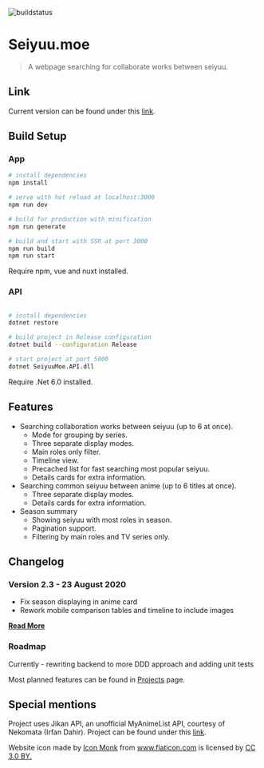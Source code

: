 ![buildstatus](https://codebuild.eu-central-1.amazonaws.com/badges?uuid=eyJlbmNyeXB0ZWREYXRhIjoiZURWVExKMDVXckc4UFhmZktaRHIyaXIySnBxa0RLRDFtMDBwYWNYYkNYQVVnb3Y5eWs5NHR4WTNoY0xaK2NCTTFXL2wvY09vbDA2V3hOTm81c2dyTG13PSIsIml2UGFyYW1ldGVyU3BlYyI6IktlNVpqYWhHOHVUMjhmTFEiLCJtYXRlcmlhbFNldFNlcmlhbCI6MX0%3D&branch=master)
# Seiyuu.moe

> A webpage searching for collaborate works between seiyuu.

## Link

Current version can be found under this [link](https://seiyuu.moe).

## Build Setup

### App

``` bash
# install dependencies
npm install

# serve with hot reload at localhost:3000
npm run dev

# build for production with minification
npm run generate

# build and start with SSR at port 3000
npm run build
npm run start
```

Require npm, vue and nuxt installed.

### API

``` bash

# install dependencies
dotnet restore

# build project in Release configuration
dotnet build --configuration Release

# start project at port 5000
dotnet SeiyuuMoe.API.dll
```

Require .Net 6.0 installed.

## Features

* Searching collaboration works between seiyuu (up to 6 at once).
    * Mode for grouping by series.
    * Three separate display modes.
    * Main roles only filter.
    * Timeline view.
    * Precached list for fast searching most popular seiyuu.
    * Details cards for extra information.
* Searching common seiyuu between anime (up to 6 titles at once).
    * Three separate display modes.
    * Details cards for extra information.
* Season summary
    * Showing seiyuu with most roles in season.
    * Pagination support.
    * Filtering by main roles and TV series only.

## Changelog

### Version 2.3 - 23 August 2020

* Fix season displaying in anime card
* Rework mobile comparison tables and timeline to include images

**[Read More](https://github.com/Ervie/Seiyuu.moe/blob/master/Changelog.md)**

### Roadmap

Currently - rewriting backend to more DDD approach and adding unit tests

Most planned features can be found in [Projects](https://github.com/Ervie/Seiyuu.moe/projects) page.
  
## Special mentions

Project uses Jikan API, an unofficial MyAnimeList API, courtesy of Nekomata (Irfan Dahir). Project can be found under this [link](https://github.com/jikan-me/jikan/).
<div>Website icon made by <a href="https://www.flaticon.com/authors/icon-monk" title="Icon Monk">Icon Monk</a> from <a href="https://www.flaticon.com/" title="Flaticon">www.flaticon.com</a> is licensed by <a href="http://creativecommons.org/licenses/by/3.0/" title="Creative Commons BY 3.0" target="_blank">CC 3.0 BY.</a></div>
